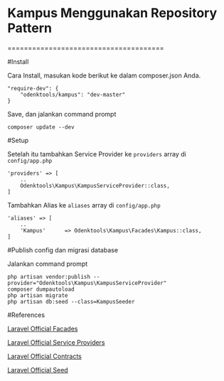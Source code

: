 # Kampus Menggunakan Repository Pattern
======================================

#Install

Cara Install, masukan kode berikut ke dalam composer.json Anda.

	"require-dev": {
		"odenktools/kampus": "dev-master"
	}

Save, dan jalankan command prompt

	composer update --dev

#Setup

Setelah itu tambahkan Service Provider ke `providers` array di `config/app.php`

	'providers' => [
		..
		Odenktools\Kampus\KampusServiceProvider::class,
	]

Tambahkan Alias ke `aliases` array di `config/app.php`

	'aliases' => [
		..
		'Kampus'      => Odenktools\Kampus\Facades\Kampus::class,
	]

#Publish config dan migrasi database

Jalankan command prompt

	php artisan vendor:publish --provider="Odenktools\Kampus\KampusServiceProvider"
	composer dumpautoload
	php artisan migrate
	php artisan db:seed --class=KampusSeeder

#References

[Laravel Official Facades](https://laravel.com/docs/5.1/facades)

[Laravel Official Service Providers](https://laravel.com/docs/5.1/providers)

[Laravel Official Contracts](https://laravel.com/docs/5.1/contracts)

[Laravel Official Seed](https://laravel.com/docs/5.1/seeding)
